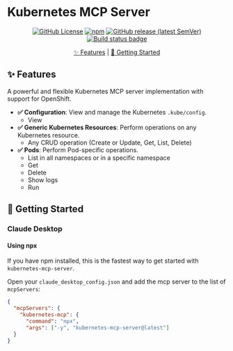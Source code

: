 # Kubernetes MCP Server

<p align="center">
  <a href="https://github.com/manusa/kubernetes-mcp-server/blob/main/LICENSE">
    <img alt="GitHub License" src="https://img.shields.io/github/license/manusa/kubernetes-mcp-server" /></a>
  <a href="https://www.npmjs.com/package/kubernetes-mcp-server">
    <img alt="npm" src="https://img.shields.io/npm/v/kubernetes-mcp-server" /></a>
  <a href="https://github.com/manusa/kubernetes-mcp-server/releases/latest">
    <img alt="GitHub release (latest SemVer)" src="https://img.shields.io/github/v/release/manusa/kubernetes-mcp-server?sort=semver" /></a>
  <a href="https://github.com/manusa/kubernetes-mcp-server/actions/workflows/build.yaml">
    <img src="https://github.com/manusa/kubernetes-mcp-server/actions/workflows/build.yaml/badge.svg" alt="Build status badge" /></a>
</p>


<p align="center">
  <a href="#features">✨ Features</a> |
  <a href="#getting-started">🚀 Getting Started</a>
</p>

## ✨ Features <a id="features" />

A powerful and flexible Kubernetes MCP server implementation with support for OpenShift.

- **✅ Configuration**: View and manage the Kubernetes `.kube/config`.
  - View 
- **✅ Generic Kubernetes Resources**: Perform operations on any Kubernetes resource.
  - Any CRUD operation (Create or Update, Get, List, Delete)
- **✅ Pods**: Perform Pod-specific operations.
  - List in all namespaces or in a specific namespace
  - Get
  - Delete
  - Show logs
  - Run

## 🚀 Getting Started <a id="getting-started" />

### Claude Desktop

#### Using npx

If you have npm installed, this is the fastest way to get started with `kubernetes-mcp-server`.

Open your `claude_desktop_config.json` and add the mcp server to the list of `mcpServers`:
``` json
{
  "mcpServers": {
    "kubernetes-mcp": {
      "command": "npx",
      "args": ["-y", "kubernetes-mcp-server@latest"]
  }
}
```

